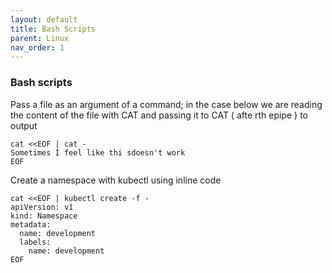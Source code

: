 ```yaml
---
layout: default
title: Bash Scripts
parent: Linux
nav_order: 1
---
```

### Bash scripts

Pass a file as an argument of a command; in the case below we are reading the content of the file with CAT and passing it to CAT ( afte rth epipe ) to output      
```
cat <<EOF | cat -
Sometimes I feel like thi sdoesn't work
EOF
```   
Create a namespace with kubectl using inline code   
```
cat <<EOF | kubectl create -f -
apiVersion: v1
kind: Namespace
metadata:
  name: development
  labels:
    name: development
EOF
```   